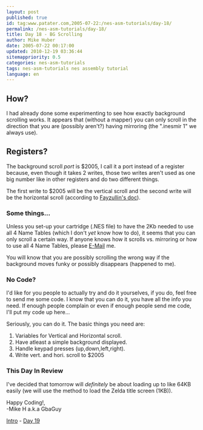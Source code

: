 ```yaml
---
layout: post
published: true
id: tag:www.patater.com,2005-07-22:/nes-asm-tutorials/day-18/
permalink: /nes-asm-tutorials/day-18/
title: Day 18 - BG Scrolling
author: Mike Huber
date: 2005-07-22 00:17:00
updated: 2010-12-19 03:36:44
sitemappriority: 0.5
categories: nes-asm-tutorials
tags: nes-asm-tutorials nes assembly tutorial
language: en
---
```

<h2>How?</h2>
<p>I had already done some experimenting to see how exactly background scrolling
works. It appears that (without a mapper) you can only scroll in the direction that
you are (possibly aren't?) having mirroring (the ".inesmir 1" we always use).</p>

<h2>Registers?</h2>
<p>The background scroll <em>port</em> is $2005, I call it a port instead of a
register because, even though it takes 2 writes, those two writes aren't used as
one big number like in other registers and do two different things.</p>

<p>The first write to $2005 will be the vertical scroll and the second write
will be the horizontal scroll (according to <a
href="http://fms.komkon.org/EMUL8/NES.html">Fayzullin's doc</a>).</p>

<h3>Some things...</h3>
<p>Unless you set-up your cartridge (.NES file) to have the 2Kb needed to use
all 4 Name Tables (which I don't <em>yet</em> know how to do), it seems that
you can only scroll a certain way. If anyone knows how it scrolls vs. mirroring
or how to use all 4 Name Tables, please <a
href="mailto:vbnetprogramer@hotmail.com">E-Mail</a> me.</p>

<p>You will know that you are possibly scrolling the wrong way if the
background moves funky or possibly disappears (happened to me).</p>

<h3>No Code?</h3>
<p>I'd like for you people to actually try and do it yourselves, if you do,
feel free to send me some code. I know that you can do it, you have all the
info you need.  If enough people complain or even if enough people send me
code, I'll put my code up here...</p>

<p>Seriously, you can do it. The basic things you need are:</p>
<ol>
    <li>Variables for Vertical and Horizontal scroll.</li>
    <li>Have atleast a simple background displayed.</li>
    <li>Handle keypad presses (up,down,left,right).</li>
    <li>Write vert. and hori. scroll to $2005</li>
</ol>

<h3>This Day In Review</h3>

<p>I've decided that tomorrow will <em>definitely</em> be about loading up to
like 64KB easily (we will use the method to load the Zelda title screen
(1KB)).</p>

<p>
    Happy Coding!,<br/>
        -Mike H a.k.a GbaGuy
</p>

<div class="series-navigation">
<a href="/nes-asm-tutorials">Intro</a> - <a href="/nes-asm-tutorials/day-19/">Day 19</a>
</div>
